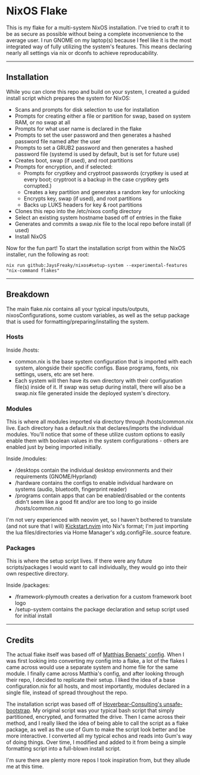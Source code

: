 # NixOS Flake
This is my flake for a multi-system NixOS installation. I've tried to craft it to be as secure as possible without being a complete inconvenience to the average user. I run GNOME on my laptop(s) because I feel like it is the most integrated way of fully utilizing the system's features. This means declaring nearly all settings via nix or dconfs to achieve reproducability.

---
## Installation
While you can clone this repo and build on your system, I created a guided install script which prepares the system for NixOS:

* Scans and prompts for disk selection to use for installation
* Prompts for creating either a file or partition for swap, based on system RAM, or no swap at all
* Prompts for what user name is declared in the flake
* Prompts to set the user password and then generates a hashed password file named after the user
* Prompts to set a GRUB2 password and then generates a hashed password file (systemd is used by default, but is set for future use)
* Creates boot, swap (if used), and root partitions
* Prompts for encryption, and if selected:
  * Prompts for cryptkey and cryptroot passwords (cryptkey is used at every boot; cryptroot is a backup in the case cryptkey gets corrupted.)
  * Creates a key partition and generates a random key for unlocking
  * Encrypts key, swap (if used), and root partitions
  * Backs up LUKS headers for key & root partitions
* Clones this repo into the /etc/nixos config directory
* Select an existing system hostname based off of entries in the flake
* Generates and commits a swap.nix file to the local repo before install (if used)
* Install NixOS

Now for the fun part! To start the installation script from within the NixOS installer, run the following as root:

`nix run github:JaysFreaky/nixos#setup-system --experimental-features "nix-command flakes"`

---
## Breakdown
The main flake.nix contains all your typical inputs/outputs, nixosConfigurations, some custom variables, as well as the setup package that is used for formatting/preparing/installing the system.

### Hosts
Inside /hosts:

* common.nix is the base system configuration that is imported with each system, alongside their specific configs. Base programs, fonts, nix settings, users, etc are set here.
* Each system will then have its own directory with their configuration file(s) inside of it. If swap was setup during install, there will also be a swap.nix file generated inside the deployed system's directory.

### Modules
This is where all modules imported via directory through /hosts/common.nix live. Each directory has a default.nix that declares/imports the individual modules. You'll notice that some of these utilize custom options to easily enable them with boolean values in the system configurations - others are enabled just by being imported initially.

Inside /modules:

* /desktops contain the individual desktop environments and their requirements (GNOME/Hyprland)
* /hardware contains the configs to enable individual hardware on systems (audio, bluetooth, fingerprint reader)
* /programs contain apps that can be enabled/disabled or the contents didn't seem like a good fit and/or are too long to go inside /hosts/common.nix

I'm not very experienced with neovim yet, so I haven't bothered to translate (and not sure that I will) [Kickstart.nvim](https://github.com/nvim-lua/kickstart.nvim) into Nix's format; I'm just importing the lua files/directories via Home Manager's xdg.configFile.<name>.source feature.

### Packages
This is where the setup script lives. If there were any future scripts/packages I would want to call individually, they would go into their own respective directory.

Inside /packages:

* /framework-plymouth creates a derivation for a custom framework boot logo
* /setup-system contains the package declaration and setup script used for initial install

---
## Credits
The actual flake itself was based off of [Matthias Benaets' config](https://github.com/MatthiasBenaets/nixos-config). When I was first looking into converting my config into a flake, a lot of the flakes I came across would use a separate system and home file for the same module. I finally came across Matthia's config, and after looking through their repo, I decided to replicate their setup. I liked the idea of a base configuration.nix for all hosts, and most importantly, modules declared in a single file, instead of spread throughout the repo.

The installation script was based off of [Hoverbear-Consulting's unsafe-bootstrap](https://github.com/Hoverbear-Consulting/flake/tree/root/packages/unsafe-bootstrap). My original script was your typical bash script that simply partitioned, encrypted, and formatted the drive. Then I came across their method, and I really liked the idea of being able to call the script as a flake package, as well as the use of Gum to make the script look better and be more interactive. I converted all my typical echos and reads into Gum's way of doing things. Over time, I modified and added to it from being a simple formatting script into a full-blown install script.

I'm sure there are plenty more repos I took inspiration from, but they allude me at this time.
